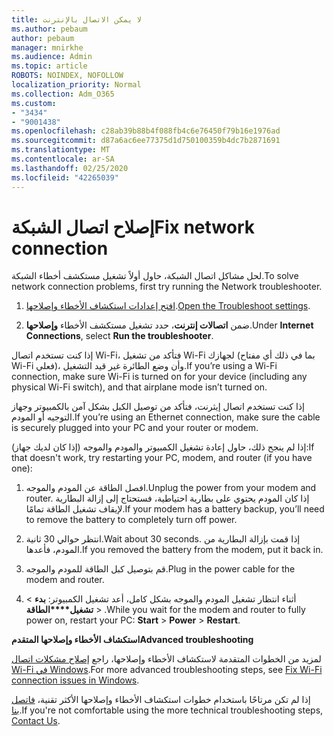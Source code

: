 ```yaml
---
title: لا يمكن الاتصال بالإنترنت
ms.author: pebaum
author: pebaum
manager: mnirkhe
ms.audience: Admin
ms.topic: article
ROBOTS: NOINDEX, NOFOLLOW
localization_priority: Normal
ms.collection: Adm_O365
ms.custom:
- "3434"
- "9001438"
ms.openlocfilehash: c28ab39b88b4f088fb4c6e76450f79b16e1976ad
ms.sourcegitcommit: d87a6ac6ee77375d1d750100359b4dc7b2871691
ms.translationtype: MT
ms.contentlocale: ar-SA
ms.lasthandoff: 02/25/2020
ms.locfileid: "42265039"
---
```

# <a name="fix-network-connection"></a><span data-ttu-id="6d8b6-102">إصلاح اتصال الشبكة</span><span class="sxs-lookup"><span data-stu-id="6d8b6-102">Fix network connection</span></span>

<span data-ttu-id="6d8b6-103">لحل مشاكل اتصال الشبكة، حاول أولاً تشغيل مستكشف أخطاء الشبكة.</span><span class="sxs-lookup"><span data-stu-id="6d8b6-103">To solve network connection problems, first try running the Network troubleshooter.</span></span> 

1. <span data-ttu-id="6d8b6-104">[افتح إعدادات استكشاف الأخطاء وإصلاحها](ms-settings:troubleshoot).</span><span class="sxs-lookup"><span data-stu-id="6d8b6-104">[Open the Troubleshoot settings](ms-settings:troubleshoot).</span></span>

2. <span data-ttu-id="6d8b6-105">ضمن **اتصالات إنترنت**، حدد تشغيل مستكشف الأخطاء **وإصلاحها**.</span><span class="sxs-lookup"><span data-stu-id="6d8b6-105">Under **Internet Connections**, select **Run the troubleshooter**.</span></span>

<span data-ttu-id="6d8b6-106">إذا كنت تستخدم اتصال Wi-Fi، فتأكد من تشغيل Wi-Fi لجهازك (بما في ذلك أي مفتاح Wi-Fi فعلي)، وأن وضع الطائرة غير قيد التشغيل.</span><span class="sxs-lookup"><span data-stu-id="6d8b6-106">If you’re using a Wi-Fi connection, make sure Wi-Fi is turned on for your device (including any physical Wi-Fi switch), and that airplane mode isn’t turned on.</span></span>

<span data-ttu-id="6d8b6-107">إذا كنت تستخدم اتصال إيثرنت، فتأكد من توصيل الكبل بشكل آمن بالكمبيوتر وجهاز التوجيه أو المودم.</span><span class="sxs-lookup"><span data-stu-id="6d8b6-107">If you’re using an Ethernet connection, make sure the cable is securely plugged into your PC and your router or modem.</span></span>

<span data-ttu-id="6d8b6-108">إذا لم ينجح ذلك، حاول إعادة تشغيل الكمبيوتر والمودم والموجه (إذا كان لديك جهاز):</span><span class="sxs-lookup"><span data-stu-id="6d8b6-108">If that doesn't work, try restarting your PC, modem, and router (if you have one):</span></span>

1. <span data-ttu-id="6d8b6-109">افصل الطاقة عن المودم والموجه.</span><span class="sxs-lookup"><span data-stu-id="6d8b6-109">Unplug the power from your modem and router.</span></span> <span data-ttu-id="6d8b6-110">إذا كان المودم يحتوي على بطارية احتياطية، فستحتاج إلى إزالة البطارية لإيقاف تشغيل الطاقة تمامًا.</span><span class="sxs-lookup"><span data-stu-id="6d8b6-110">If your modem has a battery backup, you’ll need to remove the battery to completely turn off power.</span></span>

2. <span data-ttu-id="6d8b6-111">انتظر حوالي 30 ثانية.</span><span class="sxs-lookup"><span data-stu-id="6d8b6-111">Wait about 30 seconds.</span></span> <span data-ttu-id="6d8b6-112">إذا قمت بإزالة البطارية من المودم، فأعدها.</span><span class="sxs-lookup"><span data-stu-id="6d8b6-112">If you removed the battery from the modem, put it back in.</span></span>

3. <span data-ttu-id="6d8b6-113">قم بتوصيل كبل الطاقة للمودم والموجه.</span><span class="sxs-lookup"><span data-stu-id="6d8b6-113">Plug in the power cable for the modem and router.</span></span>

4. <span data-ttu-id="6d8b6-114">أثناء انتظار تشغيل المودم والموجه بشكل كامل، أعد تشغيل الكمبيوتر: **بدء** > **تشغيل\*\*\*\*الطاقة** > .</span><span class="sxs-lookup"><span data-stu-id="6d8b6-114">While you wait for the modem and router to fully power on, restart your PC: **Start** > **Power** > **Restart**.</span></span>

<span data-ttu-id="6d8b6-115">**استكشاف الأخطاء وإصلاحها المتقدم**</span><span class="sxs-lookup"><span data-stu-id="6d8b6-115">**Advanced troubleshooting**</span></span>

<span data-ttu-id="6d8b6-116">لمزيد من الخطوات المتقدمة لاستكشاف الأخطاء وإصلاحها، راجع [إصلاح مشكلات اتصال Wi-Fi في Windows](https://support.microsoft.com/help/10741?ocid=SMC10741%2F).</span><span class="sxs-lookup"><span data-stu-id="6d8b6-116">For more advanced troubleshooting steps, see [Fix Wi-Fi connection issues in Windows](https://support.microsoft.com/help/10741?ocid=SMC10741%2F).</span></span> 

<span data-ttu-id="6d8b6-117">إذا لم تكن مرتاحًا باستخدام خطوات استكشاف الأخطاء وإصلاحها الأكثر تقنية، [فاتصل بنا](https://support.microsoft.com/contactus).</span><span class="sxs-lookup"><span data-stu-id="6d8b6-117">If you're not comfortable using the more technical troubleshooting steps, [Contact Us](https://support.microsoft.com/contactus).</span></span>
